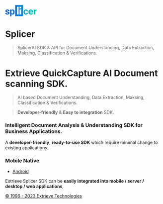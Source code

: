 <img class="img-fluid" align="center" src="https://github.com/ExtrieveTechnologies/Splicer/blob/463e6075746c11d87cccfa55b146a88be0ca4721/Splicer_logo.png?raw=true" width="20%" alt="img-verification">

# Splicer
> SplicerAI SDK &amp; API for Document Understanding, Data Extraction, Maksing, Classification & Verifications.


# Extrieve QuickCapture AI Document scanning SDK.
> AI based Document Understanding, Data Extraction, Maksing, Classification & Verifications.

> **Developer-friendly** & **Easy to integration** SDK.

### Intelligent Document Analysis & Understanding SDK for Business Applications.

A **developer-friendly**, **ready-to-use SDK** which require minimal change to existing applications. 

### Mobile Native
- [Android](https://github.com/ExtrieveTechnologies/SplicerAi_Android)


Extrieve Splicer SDK can be **easily integrated into mobile / server / desktop / web applications**, 


[© 1996 - 2023 Extrieve Technologies](https://www.extrieve.com/)
